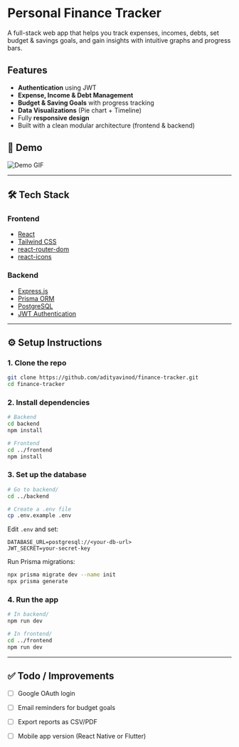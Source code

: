 #  Personal Finance Tracker

A full-stack web app that helps you track expenses, incomes, debts, set budget & savings goals, and gain insights with intuitive graphs and progress bars.

##  Features

*  **Authentication** using JWT
*  **Expense, Income & Debt Management**
*  **Budget & Saving Goals** with progress tracking
*  **Data Visualizations** (Pie chart + Timeline)
*  Fully **responsive design**
*  Built with a clean modular architecture (frontend & backend)

## 🎥 Demo

![Demo GIF](./assets/Finance_Tracker.gif)

---

## 🛠️ Tech Stack

### Frontend

* [React](https://reactjs.org/)
* [Tailwind CSS](https://tailwindcss.com/)
* [react-router-dom](https://reactrouter.com/)
* [react-icons](https://react-icons.github.io/react-icons)

### Backend

* [Express.js](https://expressjs.com/)
* [Prisma ORM](https://www.prisma.io/)
* [PostgreSQL](https://www.postgresql.org/)
* [JWT Authentication](https://jwt.io/)

---

## ⚙️ Setup Instructions

### 1. Clone the repo

```bash
git clone https://github.com/adityavinod/finance-tracker.git
cd finance-tracker
```

### 2. Install dependencies

```bash
# Backend
cd backend
npm install

# Frontend
cd ../frontend
npm install
```

### 3. Set up the database

```bash
# Go to backend/
cd ../backend

# Create a .env file
cp .env.example .env
```

Edit `.env` and set:

```
DATABASE_URL=postgresql://<your-db-url>
JWT_SECRET=your-secret-key
```

Run Prisma migrations:

```bash
npx prisma migrate dev --name init
npx prisma generate
```

### 4. Run the app

```bash
# In backend/
npm run dev

# In frontend/
cd ../frontend
npm run dev
```

---


## ✅ Todo / Improvements

* [ ] Google OAuth login
* [ ] Email reminders for budget goals
* [ ] Export reports as CSV/PDF
* [ ] Mobile app version (React Native or Flutter)

